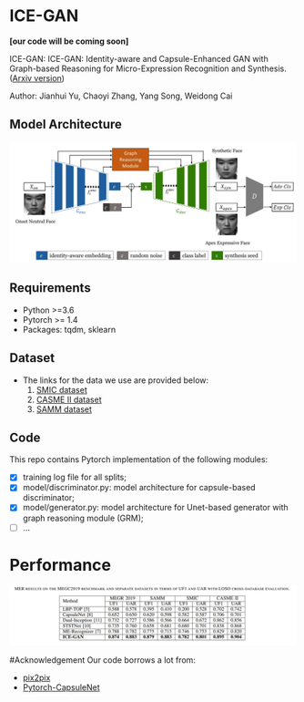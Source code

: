 # ICE-GAN
**\[our code will be coming soon]**

ICE-GAN: ICE-GAN: Identity-aware and Capsule-Enhanced GAN with Graph-based Reasoning for Micro-Expression Recognition and Synthesis. ([Arxiv version](https://arxiv.org/pdf/2005.04370.pdf))

Author: Jianhui Yu, Chaoyi Zhang, Yang Song, Weidong Cai

## Model Architecture
![model architecture](/images/model_overview.jpg)

## Requirements
* Python >=3.6
* Pytorch >= 1.4
* Packages: tqdm, sklearn

## Dataset
* The links for the data we use are provided below:
    1. [SMIC dataset](https://www.oulu.fi/cmvs/node/41319)
    2. [CASME II dataset](http://fu.psych.ac.cn/CASME/casme2-en.php)
    3. [SAMM dataset](http://www2.docm.mmu.ac.uk/STAFF/m.yap/dataset.php)

## Code
This repo contains Pytorch implementation of the following modules:
- [x] training log file for all splits;
- [x] model/discriminator.py: model architecture for capsule-based discriminator;
- [x] model/generator.py: model architecture for Unet-based generator with graph reasoning module (GRM);
- [ ] ...

# Performance
![Model performance](/images/performance.jpg)

#Acknowledgement
Our code borrows a lot from:
* [pix2pix](https://github.com/phillipi/pix2pix)
* [Pytorch-CapsuleNet](https://github.com/jindongwang/Pytorch-CapsuleNet)